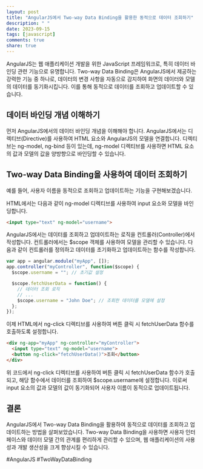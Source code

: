 ```yaml
---
layout: post
title: "AngularJS에서 Two-way Data Binding을 활용한 동적으로 데이터 조회하기"
description: " "
date: 2023-09-15
tags: [javascript]
comments: true
share: true
---
```


AngularJS는 웹 애플리케이션 개발을 위한 JavaScript 프레임워크로, 특히 데이터 바인딩 관련 기능으로 유명합니다. Two-way Data Binding은 AngularJS에서 제공하는 강력한 기능 중 하나로, 데이터의 변경 사항을 자동으로 감지하여 화면의 데이터와 모델의 데이터를 동기화시킵니다. 이를 통해 동적으로 데이터를 조회하고 업데이트할 수 있습니다.

## 데이터 바인딩 개념 이해하기

먼저 AngularJS에서의 데이터 바인딩 개념을 이해해야 합니다. AngularJS에서는 디렉티브(Directive)를 사용하여 HTML 요소와 AngularJS의 모델을 연결합니다. 디렉티브는 ng-model, ng-bind 등이 있는데, ng-model 디렉티브를 사용하면 HTML 요소의 값과 모델의 값을 양방향으로 바인딩할 수 있습니다.

## Two-way Data Binding을 사용하여 데이터 조회하기

예를 들어, 사용자 이름을 동적으로 조회하고 업데이트하는 기능을 구현해보겠습니다.

HTML에서는 다음과 같이 ng-model 디렉티브를 사용하여 input 요소와 모델을 바인딩합니다.

```html
<input type="text" ng-model="username">
```

AngularJS에서는 데이터를 조회하고 업데이트하는 로직을 컨트롤러(Controller)에서 작성합니다. 컨트롤러에서는 $scope 객체를 사용하여 모델을 관리할 수 있습니다. 다음과 같이 컨트롤러를 정의하고 데이터를 초기화하고 업데이트하는 함수를 작성합니다.

```javascript
var app = angular.module("myApp", []);
app.controller("myController", function($scope) {
  $scope.username = ""; // 초기값 설정

  $scope.fetchUserData = function() {
    // 데이터 조회 로직
    // ...
    $scope.username = "John Doe"; // 조회한 데이터를 모델에 설정
  };
});
```

이제 HTML에서 ng-click 디렉티브를 사용하여 버튼 클릭 시 fetchUserData 함수를 호출하도록 설정합니다.

```html
<div ng-app="myApp" ng-controller="myController">
  <input type="text" ng-model="username">
  <button ng-click="fetchUserData()">조회</button>
</div>
```

위 코드에서 ng-click 디렉티브를 사용하여 버튼 클릭 시 fetchUserData 함수가 호출되고, 해당 함수에서 데이터를 조회하여 $scope.username에 설정합니다. 이로써 input 요소의 값과 모델의 값이 동기화되어 사용자 이름이 동적으로 업데이트됩니다.

## 결론

AngularJS에서 Two-way Data Binding을 활용하여 동적으로 데이터를 조회하고 업데이트하는 방법을 살펴보았습니다. Two-way Data Binding을 사용하면 사용자 인터페이스와 데이터 모델 간의 관계를 편리하게 관리할 수 있으며, 웹 애플리케이션의 사용성과 개발 생산성을 크게 향상시킬 수 있습니다.

#AngularJS #TwoWayDataBinding